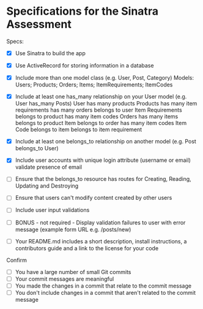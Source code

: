 # Specifications for the Sinatra Assessment

Specs:
- [x] Use Sinatra to build the app 
- [X] Use ActiveRecord for storing information in a database
- [X] Include more than one model class (e.g. User, Post, Category)
    Models: Users; Products; Orders; Items; ItemRequirements; ItemCodes
- [X] Include at least one has_many relationship on your User model (e.g. User has_many Posts)
    User 
        has many products
    Products 
        has many item requirements 
        has many orders
        belongs to user
    Item Requirements
        belongs to product
        has many item codes
    Orders
        has many items
        belongs to product
    Item
        belongs to order
        has many item codes
    Item Code
        belongs to item
        belongs to item requirement
    
- [X] Include at least one belongs_to relationship on another model (e.g. Post belongs_to User)
- [X] Include user accounts with unique login attribute (username or email)
    validate presence of email
- [ ] Ensure that the belongs_to resource has routes for Creating, Reading, Updating and Destroying
- [ ] Ensure that users can't modify content created by other users
- [ ] Include user input validations
- [ ] BONUS - not required - Display validation failures to user with error message (example form URL e.g. /posts/new)
- [ ] Your README.md includes a short description, install instructions, a contributors guide and a link to the license for your code

Confirm
- [ ] You have a large number of small Git commits
- [ ] Your commit messages are meaningful
- [ ] You made the changes in a commit that relate to the commit message
- [ ] You don't include changes in a commit that aren't related to the commit message